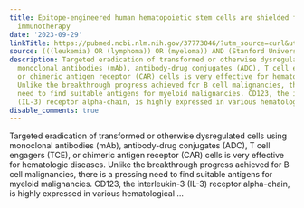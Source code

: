 ```yaml
---
title: Epitope-engineered human hematopoietic stem cells are shielded from CD123-targeted
  immunotherapy
date: '2023-09-29'
linkTitle: https://pubmed.ncbi.nlm.nih.gov/37773046/?utm_source=curl&utm_medium=rss&utm_campaign=pubmed-2&utm_content=1Rkszs2HVZ2RHP33OibaNFew6VK-LzjJWTD4GwmLlk8B-wCceh&fc=20220923065203&ff=20230929180745&v=2.17.9.post6+86293ac
source: (((leukemia) OR (lymphoma)) OR (myeloma)) AND (Stanford University[Affiliation])
description: Targeted eradication of transformed or otherwise dysregulated cells using
  monoclonal antibodies (mAb), antibody-drug conjugates (ADC), T cell engagers (TCE),
  or chimeric antigen receptor (CAR) cells is very effective for hematologic diseases.
  Unlike the breakthrough progress achieved for B cell malignancies, there is a pressing
  need to find suitable antigens for myeloid malignancies. CD123, the interleukin-3
  (IL-3) receptor alpha-chain, is highly expressed in various hematological ...
disable_comments: true
---
```

Targeted eradication of transformed or otherwise dysregulated cells using monoclonal antibodies (mAb), antibody-drug conjugates (ADC), T cell engagers (TCE), or chimeric antigen receptor (CAR) cells is very effective for hematologic diseases. Unlike the breakthrough progress achieved for B cell malignancies, there is a pressing need to find suitable antigens for myeloid malignancies. CD123, the interleukin-3 (IL-3) receptor alpha-chain, is highly expressed in various hematological ...
